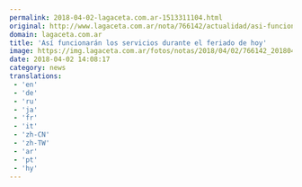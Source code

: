 ```yaml
---
permalink: 2018-04-02-lagaceta.com.ar-1513311104.html
original: http://www.lagaceta.com.ar/nota/766142/actualidad/asi-funcionaran-servicios-durante-feriado-hoy.html
domain: lagaceta.com.ar
title: 'Así funcionarán los servicios durante el feriado de hoy'
image: https://img.lagaceta.com.ar/fotos/notas/2018/04/02/766142_20180402104515.jpg
date: 2018-04-02 14:08:17
category: news
translations: 
 - 'en'
 - 'de'
 - 'ru'
 - 'ja'
 - 'fr'
 - 'it'
 - 'zh-CN'
 - 'zh-TW'
 - 'ar'
 - 'pt'
 - 'hy'
---
```



